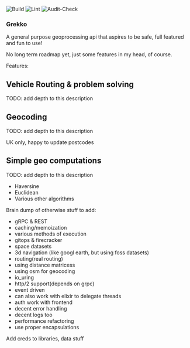 ![Build](https://github.com/AwesomeIbex/grekko/workflows/Build/badge.svg)
![Lint](https://github.com/AwesomeIbex/grekko/workflows/Lint/badge.svg)
![Audit-Check](https://github.com/AwesomeIbex/grekko/workflows/Audit-Check/badge.svg)

### Grekko
A general purpose geoprocessing api that aspires to be safe, full featured and fun to use!

No long term roadmap yet, just some features in my head, of course.

Features:

## Vehicle Routing & problem solving

TODO: add depth to this description

## Geocoding

TODO: add depth to this description

UK only, happy to update postcodes

## Simple geo computations

TODO: add depth to this description

- Haversine
- Euclidean
- Various other algorithms

Brain dump of otherwise stuff to add:
- gRPC & REST
- caching/memoization
- various methods of execution
- gitops & firecracker
- space datasets
- 3d navigation (like googl earth, but using foss datasets)
- routing(real routing)
- using distance matricess
- using osm for geocoding 
- io_uring
- http/2 support(depends on grpc)
- event driven 
- can also work with elixir to delegate threads
- auth work with frontend
- decent error handling
- decent logs too
- performance refactoring
- use proper encapsulations

Add creds to libraries, data stuff
